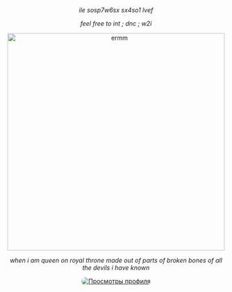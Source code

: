 <p align="center"> <em> ile sosp7w6sx sx4so1 lvef </em> </p> </p>

<p align="center"> <em> feel free to int ; dnc ; w2i </em> </p> </p>

<p align="center">
  <img src="https://files.catbox.moe/igdjf5.png" alt="ermm" width="500"/>
</p>

<p align="center"> <em> when i am queen on royal throne made out of parts of broken bones of all the devils i have known </em> </p> </p>


<div align="center">
  <a href="https://github.com/sumi-vitae">
    <img src="https://komarev.com/ghpvc/?username=sumi-vitae&label=views&color=c33528&style=flat&labelColor=B174C7" alt="Просмотры профиля" style="border-radius: 10px;" />
  </a>
</div>
